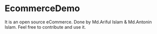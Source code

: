 # EcommerceDemo
 It is an open source eCommerce. Done by Md.Ariful Islam & Md.Antonin Islam. Feel free to contribute and use it. 
